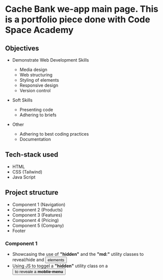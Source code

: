 # Cache Bank we-app main page. This is a portfolio piece done with Code Space Academy

## Objectives

- Demonstrate Web Development Skills
    - Media design
    - Web structuring
    - Styling of elements
    - Responsive design
    - Version control

- Soft Skills
    - Presenting code
    - Adhering to briefs

- Other
    - Adhering to best coding practices
    - Documentation

## Tech-stack used
    
- HTML
- CSS (Tailwind)
- Java Script

## Project structure

- Component 1 (Navigation)
- Component 2 (Products)
- Component 3 (Features)
- Component 4 (Pricing)
- Component 5 (Company)
- Footer

### Component 1

- Showcasing the use of **"hidden"** and the **"md:"** utility classes to reveal/hide <a> and <button> elements
- Using JS to toggel a **"hidden"** utility class on a <button> to reveale a **moblie-menu**